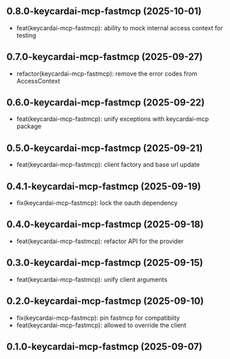 ## 0.8.0-keycardai-mcp-fastmcp (2025-10-01)


- feat(keycardai-mcp-fastmcp): ability to mock internal access context for testing

## 0.7.0-keycardai-mcp-fastmcp (2025-09-27)


- refactor(keycardai-mcp-fastmcp): remove the error codes from AccessContext

## 0.6.0-keycardai-mcp-fastmcp (2025-09-22)


- feat(keycardai-mcp-fastmcp): unify exceptions with keycardai-mcp package

## 0.5.0-keycardai-mcp-fastmcp (2025-09-21)


- feat(keycardai-mcp-fastmcp): client factory and base url update

## 0.4.1-keycardai-mcp-fastmcp (2025-09-19)


- fix(keycardai-mcp-fastmcp): lock the oauth dependency

## 0.4.0-keycardai-mcp-fastmcp (2025-09-18)


- feat(keycardai-mcp-fastmcp): refactor API for the provider

## 0.3.0-keycardai-mcp-fastmcp (2025-09-15)


- feat(keycardai-mcp-fastmcp): unify client arguments

## 0.2.0-keycardai-mcp-fastmcp (2025-09-10)


- fix(keycardai-mcp-fastmcp): pin fastmcp for compatibiity
- feat(keycardai-mcp-fastmcp): allowed to override the client

## 0.1.0-keycardai-mcp-fastmcp (2025-09-07)
